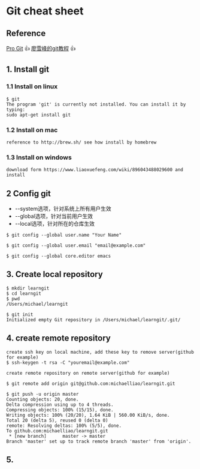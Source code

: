 # Git cheat sheet

## Reference 
  [Pro Git](https://git-scm.com/book/zh/v2)                    :thumbsup:
  [廖雪峰的git教程](https://www.liaoxuefeng.com/wiki/896043488029600)    :thumbsup:


## 1. Install git

### 1.1 Install on linux 

~~~
$ git
The program 'git' is currently not installed. You can install it by typing:
sudo apt-get install git 
~~~

### 1.2 Install on mac
~~~
reference to http://brew.sh/ see how install by homebrew
~~~

### 1.3 Install on windows
~~~
download form https://www.liaoxuefeng.com/wiki/896043488029600 and install 
~~~


## 2 Config git

* --system选项，针对系统上所有用户生效
* --global选项，针对当前用户生效
* --local选项，针对所在的仓库生效
~~~
$ git config --global user.name "Your Name"

$ git config --global user.email "email@example.com"

$ git config --global core.editor emacs
~~~


## 3. Create local repository

~~~
$ mkdir learngit
$ cd learngit
$ pwd
/Users/michael/learngit
~~~

~~~
$ git init
Initialized empty Git repository in /Users/michael/learngit/.git/
~~~

## 4. create remote repository

~~~
create ssh key on local machine, add these key to remove server(github for example)
$ ssh-keygen -t rsa -C "youremail@example.com"
~~~

~~~
create remote repository on remote server(github for example)
~~~

~~~
$ git remote add origin git@github.com:michaelliao/learngit.git
~~~

~~~
$ git push -u origin master
Counting objects: 20, done.
Delta compression using up to 4 threads.
Compressing objects: 100% (15/15), done.
Writing objects: 100% (20/20), 1.64 KiB | 560.00 KiB/s, done.
Total 20 (delta 5), reused 0 (delta 0)
remote: Resolving deltas: 100% (5/5), done.
To github.com:michaelliao/learngit.git
 * [new branch]      master -> master
Branch 'master' set up to track remote branch 'master' from 'origin'.
~~~

## 5. 